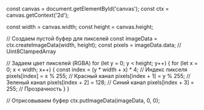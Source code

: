 const canvas = document.getElementById('canvas');
const ctx = canvas.getContext('2d');

const width = canvas.width;
const height = canvas.height;

// Создаем пустой буфер для пикселей
const imageData = ctx.createImageData(width, height);
const pixels = imageData.data; // Uint8ClampedArray

// Задаем цвет пикселей (RGBA)
for (let y = 0; y < height; y++) {
    for (let x = 0; x < width; x++) {
        const index = (y * width + x) * 4; // Индекс пикселя
        pixels[index] = x % 255; // Красный канал
        pixels[index + 1] = y % 255; // Зеленый канал
        pixels[index + 2] = 128; // Синий канал
        pixels[index + 3] = 255; // Прозрачность
    }
}

// Отрисовываем буфер
ctx.putImageData(imageData, 0, 0);
